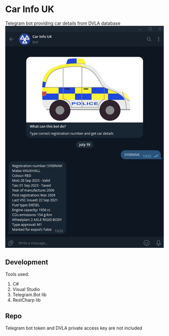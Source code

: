 # Car Info UK
Telegram bot providing car details from DVLA database<br>
![preview](preview.jpg)
## Development
Tools used:
1. C#
2. Visual Studio
3. Telegram.Bot lib
4. RestCharp lib

## Repo
Telegram bot token and DVLA private access key are not included
